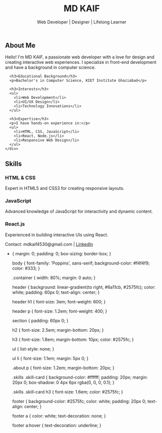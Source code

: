<!DOCTYPE html>
<html lang="en">
<head>
  <meta charset="UTF-8">
  <meta name="viewport" content="width=device-width, initial-scale=1.0">
  <meta http-equiv="X-UA-Compatible" content="ie=edge">
  <title>Your Name - Portfolio</title>
  <link href="https://fonts.googleapis.com/css2?family=Poppins:wght@300;400;600&display=swap" rel="stylesheet">
  <link rel="stylesheet" href="port.css">
</head>
<body>
  <!-- Header Section -->
  <header>
    <div class="container">
      <h1>MD KAIF</h1>
      <p>Web Developer | Designer | Lifelong Learner</p>
    </div>
  </header>

  <!-- About Section -->
  <section class="about" id="about">
    <div class="container">
      <h2>About Me</h2>
      <p>Hello! I'm MD KAIF, a passionate web developer with a love for design and creating interactive web experiences. I specialize in front-end development and have a background in computer science.</p>

      <h3>Educational Background</h3>
      <p>Bachelor's in Computer Science, KIET Institute Ghaziabad</p>

      <h3>Interests</h3>
      <ul>
        <li>Web Development</li>
        <li>UI/UX Design</li>
        <li>Technology Innovations</li>
      </ul>

      <h3>Expertise</h3>
      <p>I have hands-on experience in:</p>
      <ul>
        <li>HTML, CSS, JavaScript</li>
        <li>React, Node.js</li>
        <li>Responsive Web Design</li>
      </ul>
    </div>
  </section>

  <!-- Skills Section -->
  <section class="skills" id="skills">
    <div class="container">
      <h2>Skills</h2>
      <div class="skill-card">
        <h3>HTML & CSS</h3>
        <p>Expert in HTML5 and CSS3 for creating responsive layouts.</p>
      </div>
      <div class="skill-card">
        <h3>JavaScript</h3>
        <p>Advanced knowledge of JavaScript for interactivity and dynamic content.</p>
      </div>
      <div class="skill-card">
        <h3>React.js</h3>
        <p>Experienced in building interactive UIs using React.</p>
      </div>
    </div>
  </section>

  <!-- Footer Section -->
  <footer>
    <div class="container">
      <p>Contact: mdkaif4530@gmail.com | <a href="https://www.linkedin.com/in/md-kaif-66950427a/" target="_blank">LinkedIn</a></p>
    </div>
  </footer>
</body>
</html>



* {
    margin: 0;
    padding: 0;
    box-sizing: border-box;
  }
  
  body {
    font-family: 'Poppins', sans-serif;
    background-color: #f4f4f9;
    color: #333;
  }
  
  .container {
    width: 80%;
    margin: 0 auto;
  }
  
  header {
    background: linear-gradient(to right, #6a11cb, #2575fc);
    color: white;
    padding: 60px 0;
    text-align: center;
  }
  
  header h1 {
    font-size: 3em;
    font-weight: 600;
  }
  
  header p {
    font-size: 1.2em;
    font-weight: 400;
  }
  
  section {
    padding: 60px 0;
  }
  
  h2 {
    font-size: 2.5em;
    margin-bottom: 20px;
  }
  
  h3 {
    font-size: 1.8em;
    margin-bottom: 10px;
    color: #2575fc;
  }
  
  ul {
    list-style: none;
  }
  
  ul li {
    font-size: 1.1em;
    margin: 5px 0;
  }
  
  .about p {
    font-size: 1.2em;
    margin-bottom: 20px;
  }
  
  .skills .skill-card {
    background-color: #ffffff;
    padding: 20px;
    margin: 20px 0;
    box-shadow: 0 4px 6px rgba(0, 0, 0, 0.1);
  }
  
  .skills .skill-card h3 {
    font-size: 1.6em;
    color: #2575fc;
  }
  
  footer {
    background-color: #2575fc;
    color: white;
    padding: 20px 0;
    text-align: center;
  }
  
  footer a {
    color: white;
    text-decoration: none;
  }
  
  footer a:hover {
    text-decoration: underline;
  }
  




